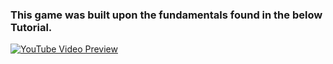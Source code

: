 ### This game was built upon the fundamentals found in the below Tutorial.


[![YouTube Video Preview](https://img.youtube.com/vi/LOhfqjmasi0/maxresdefault.jpg)](
https://www.youtube.com/watch?v=LOhfqjmasi0)



